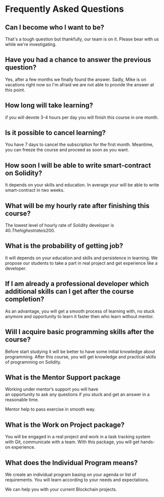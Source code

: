 # Frequently Asked Questions

## Can I become who I want to be?

That's a tough question but thankfully, our team is on it. Please bear with us while we're investigating.

## Have you had a chance to answer the previous question?

Yes, after a few months we finally found the answer. Sadly, Mike is on vacations right now so I'm afraid we are not able to provide the answer at this point.

## How long will take learning?

if you will devote 3-4 hours per day you will finish this course in one month.

## Is it possible to cancel learning?

You have 7 days to cancel the subscription for the first month. Meantime, you can freeze the course and proceed as soon as you want.

## How soon I will be able to write smart-contract on Solidity?

It depends on your skills and education. In average your will be able to write smart-contract in two weeks.

## What will be my hourly rate after finishing this course?

The lowest level of hourly rate of Solidity developer is 40$. The highest rate is 200$.

## What is the probability of getting job?

It will depends on your education and skills and persistence in learning. We propose our students to take a part in real project and get experience like a developer.

## If I am already a professional developer which additional skills can I get after the course completion?

As an advantage, you will get a smooth process of learning with, no stuck anymore and opportunity to learn it faster then who learn without mentor.[ ](https://www.blockchainmentorship.center/#accordion-1)

## Will I acquire basic programming skills after the course?

Before start studying it will be better to have some initial knowledge about programming. After this course, you will get knowledge and practical skills of programming on Solidity.

## What is the Mentor Support package

Working under mentor’s support you will have   
an opportunity to ask any questions if you stuck and get an answer in a reasonable time.

Mentor help to pass exercise in smooth way.

## What is the Work on Project package?

You will be engaged in a real project and work in a task tracking system with Git, communicate with a team. With this package, you will get hands-on experience.

## What does the Individual Program means?

  
We create an individual program basing on your agenda or list of requirements. You will learn according to your needs and expectations.

We can help you with your current Blockchain projects.

